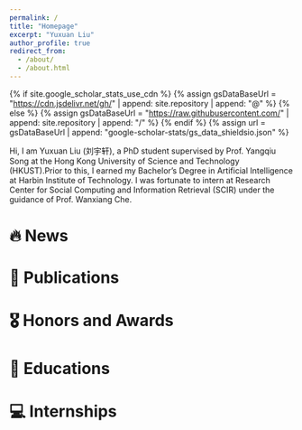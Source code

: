```yaml
---
permalink: /
title: "Homepage"
excerpt: "Yuxuan Liu"
author_profile: true
redirect_from: 
  - /about/
  - /about.html
---
```


{% if site.google_scholar_stats_use_cdn %}
{% assign gsDataBaseUrl = "https://cdn.jsdelivr.net/gh/" | append: site.repository | append: "@" %}
{% else %}
{% assign gsDataBaseUrl = "https://raw.githubusercontent.com/" | append: site.repository | append: "/" %}
{% endif %}
{% assign url = gsDataBaseUrl | append: "google-scholar-stats/gs_data_shieldsio.json" %}

<span class='anchor' id='about-me'></span>

Hi, I am Yuxuan Liu (刘宇轩), a PhD student supervised by Prof. Yangqiu Song at the Hong Kong University of Science and Technology (HKUST).Prior to this, I earned my Bachelor’s Degree in Artificial Intelligence at Harbin Institute of Technology. I was fortunate to intern at Research Center for Social Computing and Information Retrieval (SCIR) under the guidance of Prof. Wanxiang Che.


# 🔥 News

# 📝 Publications 

# 🎖 Honors and Awards

# 📖 Educations

# 💻 Internships
